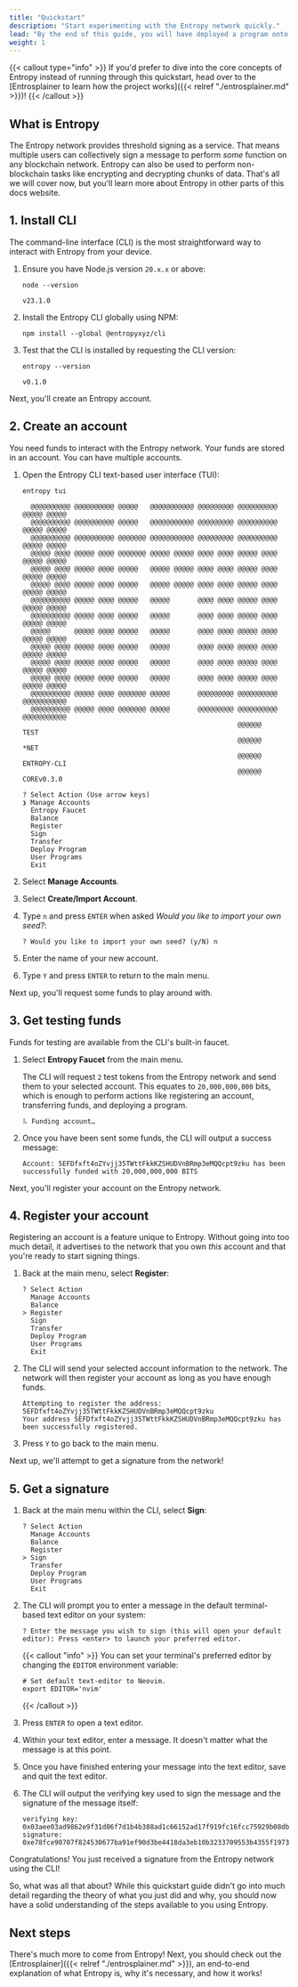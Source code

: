 ```yaml
---
title: "Quickstart"
description: "Start experimenting with the Entropy network quickly."
lead: "By the end of this guide, you will have deployed a program onto the Entropy blockchain and be able to interact with it to produce signatures. These terms (deploy, program, blockchain, signature) may be a bit foreign to you right now, and that's ok! You don't need to understand everything in order to play around with Entropy."
weight: 1
---
```


{{< callout type="info" >}}
If you'd prefer to dive into the core concepts of Entropy instead of running through this quickstart, head over to the [Entrosplainer to learn how the project works]({{< relref "./entrosplainer.md" >}})!
{{< /callout >}}

## What is Entropy

The Entropy network provides threshold signing as a service. That means multiple users can collectively sign a message to perform _some_ function on any blockchain network. Entropy can also be used to perform non-blockchain tasks like encrypting and decrypting chunks of data. That's all we will cover now, but you'll learn more about Entropy in other parts of this docs website.

## 1. Install CLI

The command-line interface (CLI) is the most straightforward way to interact with Entropy from your device.

1. Ensure you have Node.js version `20.x.x` or above:

    ```shell
    node --version
    ```

    ```output
    v23.1.0
    ```

1. Install the Entropy CLI globally using NPM:

    ```shell
    npm install --global @entropyxyz/cli
    ```

1. Test that the CLI is installed by requesting the CLI version:


    ```shell
    entropy --version
    ```

    ```output
    v0.1.0
    ```

Next, you'll create an Entropy account.

## 2. Create an account

You need funds to interact with the Entropy network. Your funds are stored in an account. You can have multiple accounts.

1. Open the Entropy CLI text-based user interface (TUI):

    ```shell
    entropy tui
    ```

    ```output
      @@@@@@@@@@ @@@@@@@@@@ @@@@@   @@@@@@@@@@@ @@@@@@@@@ @@@@@@@@@@ @@@@@ @@@@@
      @@@@@@@@@@ @@@@@@@@@@ @@@@@   @@@@@@@@@@@ @@@@@@@@@ @@@@@@@@@@ @@@@@ @@@@@
      @@@@@@@@@@ @@@@@@@@@@ @@@@@@@ @@@@@@@@@@@ @@@@@@@@@ @@@@@@@@@@ @@@@@ @@@@@
      @@@@@ @@@@ @@@@@ @@@@ @@@@@@@ @@@@@ @@@@@ @@@@ @@@@ @@@@@ @@@@ @@@@@ @@@@@
      @@@@@ @@@@ @@@@@ @@@@ @@@@@   @@@@@ @@@@@ @@@@ @@@@ @@@@@ @@@@ @@@@@ @@@@@
      @@@@@ @@@@ @@@@@ @@@@ @@@@@   @@@@@ @@@@@ @@@@ @@@@ @@@@@ @@@@ @@@@@ @@@@@
      @@@@@@@@@@ @@@@@ @@@@ @@@@@   @@@@@       @@@@ @@@@ @@@@@ @@@@ @@@@@ @@@@@
      @@@@@@@@@@ @@@@@ @@@@ @@@@@   @@@@@       @@@@ @@@@ @@@@@ @@@@ @@@@@ @@@@@
      @@@@@      @@@@@ @@@@ @@@@@   @@@@@       @@@@ @@@@ @@@@@ @@@@ @@@@@ @@@@@
      @@@@@ @@@@ @@@@@ @@@@ @@@@@   @@@@@       @@@@ @@@@ @@@@@ @@@@ @@@@@ @@@@@
      @@@@@ @@@@ @@@@@ @@@@ @@@@@   @@@@@       @@@@ @@@@ @@@@@ @@@@ @@@@@ @@@@@
      @@@@@ @@@@ @@@@@ @@@@ @@@@@   @@@@@       @@@@ @@@@ @@@@@ @@@@ @@@@@ @@@@@
      @@@@@@@@@@ @@@@@ @@@@ @@@@@@@ @@@@@       @@@@@@@@@ @@@@@@@@@@ @@@@@@@@@@@
      @@@@@@@@@@ @@@@@ @@@@ @@@@@@@ @@@@@       @@@@@@@@@ @@@@@@@@@@ @@@@@@@@@@@
                                                          @@@@@@            TEST
                                                          @@@@@@            *NET
                                                          @@@@@@     ENTROPY-CLI
                                                          @@@@@@     COREv0.3.0

    ? Select Action (Use arrow keys)
    ❯ Manage Accounts
      Entropy Faucet
      Balance
      Register
      Sign
      Transfer
      Deploy Program
      User Programs
      Exit
    ```

1. Select **Manage Accounts**.
1. Select **Create/Import Account**.
1. Type `n` and press `ENTER` when asked _Would you like to import your own seed?_:

    ```output
    ? Would you like to import your own seed? (y/N) n
    ```

1. Enter the name of your new account.
1. Type `Y` and press `ENTER` to return to the main menu.

Next up, you'll request some funds to play around with.

## 3. Get testing funds

Funds for testing are available from the CLI's built-in faucet.

1. Select **Entropy Faucet** from the main menu.

    The CLI will request `2` test tokens from the Entropy network and send them to your selected account. This equates to `20,000,000,000` bits, which is enough to perform actions like registering an account, transferring funds, and deploying a program.

    ```output
    ⠧ Funding account…
    ```

1. Once you have been sent some funds, the CLI will output a success message:

    ```output
    Account: 5EFDfxft4oZYvjj35TWttFkkKZSHUDVnBRmp3eMQQcpt9zku has been successfully funded with 20,000,000,000 BITS
    ```

Next, you'll register your account on the Entropy network.

## 4. Register your account

Registering an account is a feature unique to Entropy. Without going into too much detail, it advertises to the network that you own _this_ account and that you're ready to start signing things.

1. Back at the main menu, select **Register**:

    ```output
    ? Select Action
      Manage Accounts
      Balance
    > Register
      Sign
      Transfer
      Deploy Program
      User Programs
      Exit    
    ```

1. The CLI will send your selected account information to the network. The network will then register your account as long as you have enough funds.

    ```output
    Attempting to register the address: 5EFDfxft4oZYvjj35TWttFkkKZSHUDVnBRmp3eMQQcpt9zku
    Your address 5EFDfxft4oZYvjj35TWttFkkKZSHUDVnBRmp3eMQQcpt9zku has been successfully registered.
    ```

1. Press `Y` to go back to the main menu.

Next up, we'll attempt to get a signature from the network!

## 5. Get a signature

1. Back at the main menu within the CLI, select **Sign**:

    ```output
    ? Select Action
      Manage Accounts
      Balance
      Register
    > Sign
      Transfer
      Deploy Program
      User Programs
      Exit
    ```

1. The CLI will prompt you to enter a message in the default terminal-based text editor on your system:

    ```output
    ? Enter the message you wish to sign (this will open your default editor): Press <enter> to launch your preferred editor.
    ```

    {{< callout "info" >}}
    You can set your terminal's preferred editor by changing the `EDITOR` environment variable:

    ```shell
    # Set default text-editor to Neovim.
    export EDITOR='nvim'
    ```
    {{< /callout >}}

1. Press `ENTER` to open a text editor.
1. Within your text editor, enter a message. It doesn't matter what the message is at this point.
1. Once you have finished entering your message into the text editor, save and quit the text editor.
1. The CLI will output the verifying key used to sign the message and the signature of the message itself:

    ```output
    verifying key: 0x03aee03ad9862e9f31d06f7d1b4b388ad1c66152ad17f919fc16fcc75929b08db3
    signature: 0xe78fce90707f824530677ba91ef90d3be4418da3eb10b3233709553b4355f1973b21e88d285e04ba323c8fe0d079a4f027c840a23cc57590371d57c95ed9eaa901
    ```

Congratulations! You just received a signature from the Entropy network using the CLI!

So, what was all that about? While this quickstart guide didn't go into much detail regarding the theory of what you just did and why, you should now have a solid understanding of the steps available to you using Entropy.

## Next steps

There's much more to come from Entropy! Next, you should check out the [Entrosplainer]({{< relref "./entrosplainer.md" >}}), an end-to-end explanation of what Entropy is, why it's necessary, and how it works!
